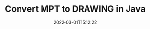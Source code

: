 ---
############################# Static ############################
layout: "auto-gen-conversion"
date: 2022-03-01T15:12:22
draft: false
otherformats: bmp dcm emf emz gif ico jp2 jpeg jpg mpp mpx png ppt psb psd svg svgz tga tif tiff webp wmf wmz xer
breadcrumb: MPT to DRAWING in Java

############################# Head ############################
head_title: "MPT to DRAWING Converter in Java"
head_description: "Convert MPT to DRAWING in Java using a few lines of code. Use the GroupDocs Document Conversion API to convert over 160 file formats."

############################# Header ############################
title: "Convert MPT to DRAWING in Java"
description: "MPT to DRAWING conversion with a few lines of Java code"
bg_image: "https://cms.admin.containerize.com/templates/aspose/App_Themes/V3/images/bg/header1.png"
bg_overlay: false
button:
    enable: true

############################# SubMenu ############################
submenu:
    enable: true

    left:
        img_alt: "GroupDocs.Conversion for Java"
        image: "https://cms.admin.containerize.com/templates/groupdocs/images/product-logos/90x90-noborder/groupdocs-conversion-java.png"
        product: "GroupDocs.Conversion"
        platform: "Java"



############################# About ############################
about:
    enable: true
    title: "About GroupDocs.Conversion for Java API"
    content: |
        [GroupDocs.Conversion for Java](https://products.groupdocs.com/conversion/java/) can be used to convert Microsoft Word, Excel, PowerPoint, PDF, Visio and other formats. GroupDocs.Conversion is a standalone API that is suitable for back-end and internal systems where high performance is required. It does not depend on any software such as Microsoft or Open Office.
    

overview:
    enable: true
    content: |
        Convert your MPT files to DRAWING in Java easily. You can use just a couple of Java code lines in any platform of your choice like - Windows, Linux, macOS.
        You can try MPT to DRAWING conversion for free and evaluate conversion results quality.  Along with simple file conversion scenarios you can try more advanced options for loading source MPT file and for saving output DRAWING result. 
        
        For example, for the source MPT file you may use the following load options:

        * auto-detect file format;
        * specify password for protected files (if file format supports it);
        * replace missing fonts to preserve document appearance.
        
        There are also advanced convert options for the DRAWING file:

        * convert specific document page or page range;
        * add a watermark to the converted DRAWING file and many more.

        Once conversion is completed you can save your DRAWING file to the local file path or any third-party storage like FTP, Amazon S3, Google Drive, Dropbox etc. Please note - to convert MPT to DRAWING there is no need for any additional software installed - like MS Office, Open Office, Adobe Acrobat Reader etc.


############################# Steps ############################
steps:
    enable: true
    title_left: "Steps to convert MPT to DRAWING in Java"
    content_left: |
        [GroupDocs.Conversion for Java](https://products.groupdocs.com/conversion/java/) makes it easy for developers to convert a MPT file to DRAWING with a few lines of code.
        
        * Create an instance of the Converter class and provide the file MPT with the full path
        * Create and set ConvertOptions for DRAWING type.
        * Call the Converter.Convert method and pass the full path and format (DRAWING) as a parameter

    title_right: "System Requirements"
    content_right: |
        Basic conversion with GroupDocs.Conversion for Java can be done in just a few simple steps. Our APIs are supported on all major platforms and operating systems. Before executing the code below, make sure you have the following prerequisites installed on your system.

        * Operating systems: Microsoft Windows, Linux, MacOS
        * Development environments: NetBeans, Intellij IDEA, Eclipse, etc.
        * Java runtime: J2SE 6.0 and above
        * Get the latest GroupDocs.Conversion for Java from [Maven](https://repository.groupdocs.com/webapp/#/artifacts/browse/tree/General/repo/com/groupdocs/groupdocs-conversion)
         
    code: |
        ```java    
        // Load source file MPT for conversion
        Converter converter = new Converter("input.mpt");
        // Prepare conversion options for target format DRAWING
        ConvertOptions convertOptions = new FileType().fromExtension("drawing").getConvertOptions();
        // Convert to DRAWING format
        converter.convert("output.drawing", convertOptions);
        ```

demos:
    enable: true
    title: "MPT to DRAWING Live Demo"
    content: |
       Convert MPT to DRAWING now by visiting the [GroupDocs.Conversion App](https://products.groupdocs.app/conversion/family) website. Online demo has the following advantages
          

more_formats:
    enable: true
    title: "Other supported MPT conversions in Java"
    content: "You can also convert MPT to many other file formats. Please see the list below."
       
       
back_to_top:
    enable: true
---